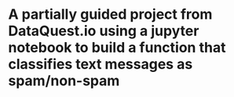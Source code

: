 # A partially guided project from DataQuest.io using a jupyter notebook to build a function that classifies text messages as spam/non-spam

